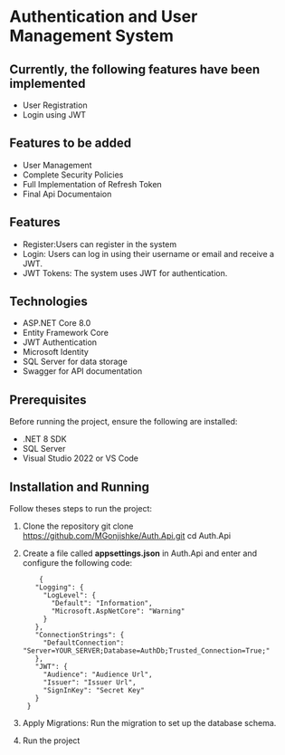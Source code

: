 # Authentication and User Management System

## Currently, the following features have been implemented
- User Registration 
- Login using JWT

## Features to be added

- User Management
- Complete Security Policies
- Full Implementation of Refresh Token
- Final Api Documentaion

## Features

- Register:Users can register in the system
- Login: Users can log in using their username or email and receive a JWT.
- JWT Tokens: The system uses JWT for authentication.


## Technologies

- ASP.NET Core 8.0
- Entity Framework Core
- JWT Authentication
- Microsoft Identity
- SQL Server for data storage
- Swagger for API documentation

## Prerequisites

Before running the project, ensure the following are installed:
- .NET 8 SDK
- SQL Server
- Visual Studio 2022 or VS Code

## Installation and Running

Follow theses steps to run the project:
1. Clone the repository
    git clone https://github.com/MGonjishke/Auth.Api.git
    cd Auth.Api

2. Create a file called **appsettings.json** in Auth.Api and enter and configure the following code:
           
           {
          "Logging": {
            "LogLevel": {
              "Default": "Information",
              "Microsoft.AspNetCore": "Warning"
            }
          },
          "ConnectionStrings": {
            "DefaultConnection": "Server=YOUR_SERVER;Database=AuthDb;Trusted_Connection=True;"
          },
          "JWT": {
            "Audience": "Audience Url",
            "Issuer": "Issuer Url",
            "SignInKey": "Secret Key"
          }
        } 
   


4. Apply Migrations: Run the migration to set up the database schema.

5. Run the project
